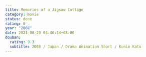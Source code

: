 ```yaml
---
title: Memories of a Jigsaw Cottage
category: movie
status: done
rating: 0
year: "2008"
date: 2021-08-20 04:46:14+08:00
douban:
  rating: 9.3
  subtitle: 2008 / Japan / Drama Animation Short / Kunio Kato
---
```



